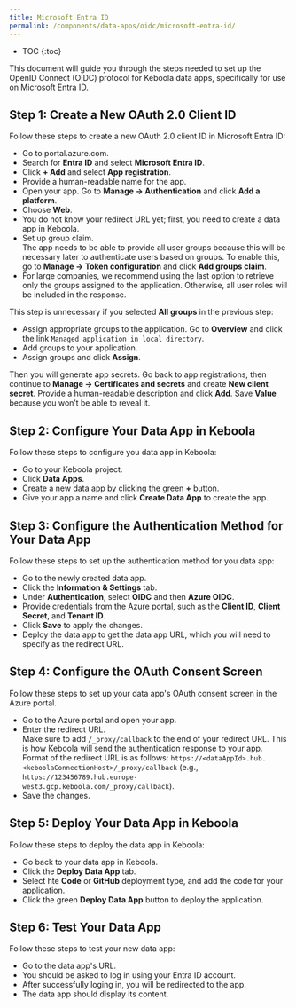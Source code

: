 ```yaml
---
title: Microsoft Entra ID
permalink: /components/data-apps/oidc/microsoft-entra-id/
---
```


* TOC
{:toc}

This document will guide you through the steps needed to set up the OpenID Connect (OIDC) protocol for Keboola data apps, specifically for use on Microsoft Entra ID.

## Step 1: Create a New OAuth 2.0 Client ID
Follow these steps to create a new OAuth 2.0 client ID in Microsoft Entra ID:

- Go to portal.azure.com.
- Search for **Entra ID** and select **Microsoft Entra ID**.
- Click **+ Add** and select **App registration**.
- Provide a human-readable name for the app.
- Open your app. Go to **Manage → Authentication** and click **Add a platform**.
- Choose **Web**.
- You do not know your redirect URL yet; first, you need to create a data app in Keboola. 
- Set up group claim. <br>The app needs to be able to provide all user groups because this will be necessary later to authenticate users based on groups. To enable  this, go to **Manage -> Token configuration** and click **Add groups claim**. 
- For large companies, we recommend using the last option to retrieve only the groups assigned to the application. Otherwise, all user roles will be included in the response.

This step is unnecessary if you selected **All groups** in the previous step: 
- Assign appropriate groups to the application. Go to **Overview** and click the link `Managed application in local directory`.
- Add groups to your application.
- Assign groups and click **Assign**.

Then you will generate app secrets. Go back to app registrations, then continue to **Manage -> Certificates and secrets** and create **New client secret**.
Provide a human-readable description and click **Add**. Save **Value** because you won’t be able to reveal it.

## Step 2: Configure Your Data App in Keboola
Follow these steps to configure you data app in Keboola:

- Go to your Keboola project.
- Click **Data Apps**.
- Create a new data app by clicking the green **+** button.
- Give your app a name and click **Create Data App** to create the app.

## Step 3: Configure the Authentication Method for Your Data App
Follow these steps to set up the authentication method for you data app:

- Go to the newly created data app.
- Click the **Information & Settings** tab.
- Under **Authentication**, select **OIDC** and then **Azure OIDC**.
- Provide credentials from the Azure portal, such as the **Client ID**, **Client Secret**, and **Tenant ID**.
- Click **Save** to apply the changes.
- Deploy the data app to get the data app URL, which you will need to specify as the redirect URL.

## Step 4: Configure the OAuth Consent Screen
Follow these steps to set up your data app's OAuth consent screen in the Azure portal.

- Go to the Azure portal and open your app.
- Enter the redirect URL. <br>Make sure to add `/_proxy/callback` to the end of your redirect URL. This is how Keboola will send the authentication response to your app. Format of the redirect URL is as follows:
`https://<dataAppId>.hub.<keboolaConnectionHost>/_proxy/callback` (e.g., `https://123456789.hub.europe-west3.gcp.keboola.com/_proxy/callback`).
- Save the changes.

## Step 5: Deploy Your Data App in Keboola
Follow these steps to deploy the data app in Keboola:

- Go back to your data app in Keboola.
- Click the **Deploy Data App** tab.
- Select hte **Code** or **GitHub** deployment type, and add the code for your application.
- Click the green **Deploy Data App** button to deploy the application.

## Step 6: Test Your Data App
Follow these steps to test your new data app:

- Go to the data app's URL.
- You should be asked to log in using your Entra ID account.
- After successfully loging in, you will be redirected to the app.
- The data app should display its content.
